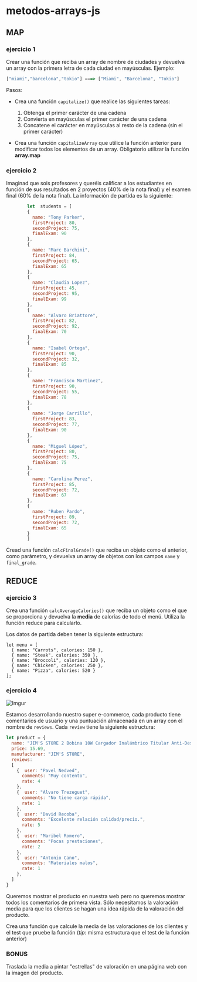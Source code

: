 # metodos-arrays-js

## MAP

### ejercicio 1

Crear una función que reciba un array de nombre de ciudades y devuelva un array con la primera letra de cada ciudad en mayúsculas. Ejemplo:

```js
["miami","barcelona","tokio"] ===> ["Miami", "Barcelona", "Tokio"]
```

Pasos:
- Crea una función `capitalize()` que realice las siguientes tareas:
   1. Obtenga el primer carácter de una cadena
   2. Convierta en mayúsculas el primer carácter de una cadena
   3. Concatene el carácter en mayúsculas al resto de la cadena (sin el primer carácter)

- Crea una función `capitalizeArray` que utilice la función anterior para modificar todos los elementos de un array. Obligatorio utilizar la función **array.map**


### ejercicio 2

Imaginad que sois profesores y queréis calificar a los estudiantes en función de sus resultados en 2 proyectos (40% de la nota final) y el examen final (60% de la nota final). La información de partida es la siguiente:

```javascript
        let  students = [
        {
          name: "Tony Parker",
          firstProject: 80,
          secondProject: 75,
          finalExam: 90
        },
        {
          name: "Marc Barchini",
          firstProject: 84,
          secondProject: 65,
          finalExam: 65
        },
        {
          name: "Claudia Lopez",
          firstProject: 45,
          secondProject: 95,
          finalExam: 99
        },
        {
          name: "Alvaro Briattore",
          firstProject: 82,
          secondProject: 92,
          finalExam: 70
        },
        {
          name: "Isabel Ortega",
          firstProject: 90,
          secondProject: 32,
          finalExam: 85
        },
        {
          name: "Francisco Martinez",
          firstProject: 90,
          secondProject: 55,
          finalExam: 78
        },
        {
          name: "Jorge Carrillo",
          firstProject: 83,
          secondProject: 77,
          finalExam: 90
        },
        {
          name: "Miguel López",
          firstProject: 80,
          secondProject: 75,
          finalExam: 75
        },
        {
          name: "Carolina Perez",
          firstProject: 85,
          secondProject: 72,
          finalExam: 67
        },
        {
          name: "Ruben Pardo",
          firstProject: 89,
          secondProject: 72,
          finalExam: 65
        }
        ]
   ```
Cread una función `calcFinalGrade()` que reciba un objeto como el anterior, como parámetro, y devuelva un array de objetos con los campos `name` y `final_grade`.



## REDUCE

### ejercicio 3

Crea una función `calcAverageCalories()` que reciba un objeto como el que se proporciona y devuelva la **media** de calorías de todo el menú. Utiliza la función reduce para calcularlo.

Los datos de partida deben tener la siguiente estructura:

```
let menu = [
  { name: "Carrots", calories: 150 },
  { name: "Steak", calories: 350 },
  { name: "Broccoli", calories: 120 },
  { name: "Chicken", calories: 250 },
  { name: "Pizza", calories: 520 }
];
```

### ejercicio 4


![Imgur](https://i.imgur.com/W7R22Cw.png)

Estamos desarrollando nuestro super e-commerce, cada producto tiene comentarios de usuario y una puntuación almacenada en un array con el nombre de `reviews`. Cada `review` tiene la siguiente estructura:

```javascript
let product = {
  name: "JIM'S STORE 2 Bobina 10W Cargador Inalámbrico Titular Anti-Deslizamiento Diseño",
  price: 15.69,
  manufacturer: "JIM'S STORE",
  reviews:
  [
    {  user: "Pavel Nedved",
      comments: "Muy contento",
      rate: 4
    },
    {  user: "Alvaro Trezeguet",
      comments: "No tiene carga rápida",
      rate: 1
    },
    {  user: "David Recoba",
      comments: "Excelente relación calidad/precio.",
      rate: 5
    },
    {  user: "Maribel Romero",
      comments: "Pocas prestaciones",
      rate: 2
    },
    {  user: "Antonio Cano",
      comments: "Materiales malos",
      rate: 1
    },
  ]
}

```
Queremos mostrar el producto en nuestra web pero no queremos mostrar todos los comentarios de primera vista. Sólo necesitamos la valoración media para que los clientes se hagan una idea rápida de la valoración del producto.

Crea una función que calcule la media de las valoraciones de los clientes y el test que pruebe la función (_tip_: misma estructura que el test de la función anterior)

### BONUS
Traslada la media a pintar "estrellas" de valoración en una página web con la imagen del producto.
